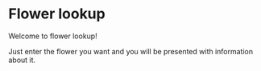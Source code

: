 # Flower lookup

Welcome to flower lookup! 

Just enter the flower you want and you will be presented with information about it.